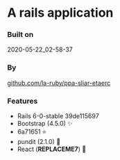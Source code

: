 
# A rails application

### Built on
2020-05-22_02-58-37

### By
[github.com/la-ruby/ppa-sliar-etaerc](https://github.com/la-ruby/ppa-sliar-etaerc/blob/6a71651/create-rails-app)

### Features

+ Rails 6-0-stable 39de115697
+ Bootstrap (4.5.0) :sparkles:
+ 6a71651 :star:
+ pundit (2.1.0) :muscle:
+ React (__REPLACEME7__) :purple_heart:




